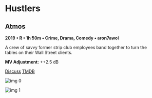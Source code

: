 # Hustlers

## Atmos

**2019 • R • 1h 50m • Crime, Drama, Comedy • aron7awol**

A crew of savvy former strip club employees band together to turn the tables on their Wall Street clients.

**MV Adjustment:** ++2.5 dB

[Discuss](https://www.avsforum.com/threads/bass-eq-for-filtered-movies.2995212/post-58894520)  [TMDB](540901)

![img 0](https://i.imgur.com/pR7iaNa.jpg)

![img 1](https://i.imgur.com/aAAFxqN.png)

